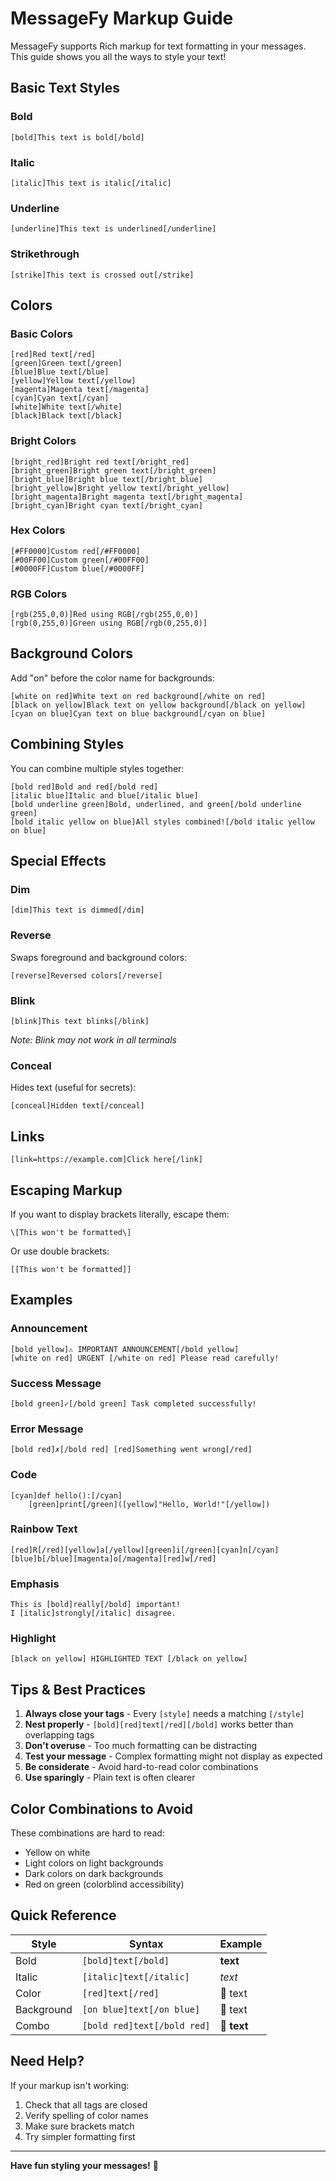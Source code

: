 # MessageFy Markup Guide

MessageFy supports Rich markup for text formatting in your messages. This guide shows you all the ways to style your text!

## Basic Text Styles

### Bold
```
[bold]This text is bold[/bold]
```

### Italic
```
[italic]This text is italic[/italic]
```

### Underline
```
[underline]This text is underlined[/underline]
```

### Strikethrough
```
[strike]This text is crossed out[/strike]
```

## Colors

### Basic Colors
```
[red]Red text[/red]
[green]Green text[/green]
[blue]Blue text[/blue]
[yellow]Yellow text[/yellow]
[magenta]Magenta text[/magenta]
[cyan]Cyan text[/cyan]
[white]White text[/white]
[black]Black text[/black]
```

### Bright Colors
```
[bright_red]Bright red text[/bright_red]
[bright_green]Bright green text[/bright_green]
[bright_blue]Bright blue text[/bright_blue]
[bright_yellow]Bright yellow text[/bright_yellow]
[bright_magenta]Bright magenta text[/bright_magenta]
[bright_cyan]Bright cyan text[/bright_cyan]
```

### Hex Colors
```
[#FF0000]Custom red[/#FF0000]
[#00FF00]Custom green[/#00FF00]
[#0000FF]Custom blue[/#0000FF]
```

### RGB Colors
```
[rgb(255,0,0)]Red using RGB[/rgb(255,0,0)]
[rgb(0,255,0)]Green using RGB[/rgb(0,255,0)]
```

## Background Colors

Add "on" before the color name for backgrounds:

```
[white on red]White text on red background[/white on red]
[black on yellow]Black text on yellow background[/black on yellow]
[cyan on blue]Cyan text on blue background[/cyan on blue]
```

## Combining Styles

You can combine multiple styles together:

```
[bold red]Bold and red[/bold red]
[italic blue]Italic and blue[/italic blue]
[bold underline green]Bold, underlined, and green[/bold underline green]
[bold italic yellow on blue]All styles combined![/bold italic yellow on blue]
```

## Special Effects

### Dim
```
[dim]This text is dimmed[/dim]
```

### Reverse
Swaps foreground and background colors:
```
[reverse]Reversed colors[/reverse]
```

### Blink
```
[blink]This text blinks[/blink]
```
*Note: Blink may not work in all terminals*

### Conceal
Hides text (useful for secrets):
```
[conceal]Hidden text[/conceal]
```

## Links

```
[link=https://example.com]Click here[/link]
```

## Escaping Markup

If you want to display brackets literally, escape them:

```
\[This won't be formatted\]
```

Or use double brackets:

```
[[This won't be formatted]]
```

## Examples

### Announcement
```
[bold yellow]⚠️ IMPORTANT ANNOUNCEMENT[/bold yellow]
[white on red] URGENT [/white on red] Please read carefully!
```

### Success Message
```
[bold green]✓[/bold green] Task completed successfully!
```

### Error Message
```
[bold red]✗[/bold red] [red]Something went wrong[/red]
```

### Code
```
[cyan]def hello():[/cyan]
    [green]print[/green]([yellow]"Hello, World!"[/yellow])
```

### Rainbow Text
```
[red]R[/red][yellow]a[/yellow][green]i[/green][cyan]n[/cyan][blue]b[/blue][magenta]o[/magenta][red]w[/red]
```

### Emphasis
```
This is [bold]really[/bold] important!
I [italic]strongly[/italic] disagree.
```

### Highlight
```
[black on yellow] HIGHLIGHTED TEXT [/black on yellow]
```

## Tips & Best Practices

1. **Always close your tags** - Every `[style]` needs a matching `[/style]`
2. **Nest properly** - `[bold][red]text[/red][/bold]` works better than overlapping tags
3. **Don't overuse** - Too much formatting can be distracting
4. **Test your message** - Complex formatting might not display as expected
5. **Be considerate** - Avoid hard-to-read color combinations
6. **Use sparingly** - Plain text is often clearer

## Color Combinations to Avoid

These combinations are hard to read:
- Yellow on white
- Light colors on light backgrounds
- Dark colors on dark backgrounds
- Red on green (colorblind accessibility)

## Quick Reference

| Style | Syntax | Example |
|-------|--------|---------|
| Bold | `[bold]text[/bold]` | **text** |
| Italic | `[italic]text[/italic]` | *text* |
| Color | `[red]text[/red]` | 🔴 text |
| Background | `[on blue]text[/on blue]` | 🔵 text |
| Combo | `[bold red]text[/bold red]` | **🔴 text** |

## Need Help?

If your markup isn't working:
1. Check that all tags are closed
2. Verify spelling of color names
3. Make sure brackets match
4. Try simpler formatting first

---

**Have fun styling your messages!** 🎨
